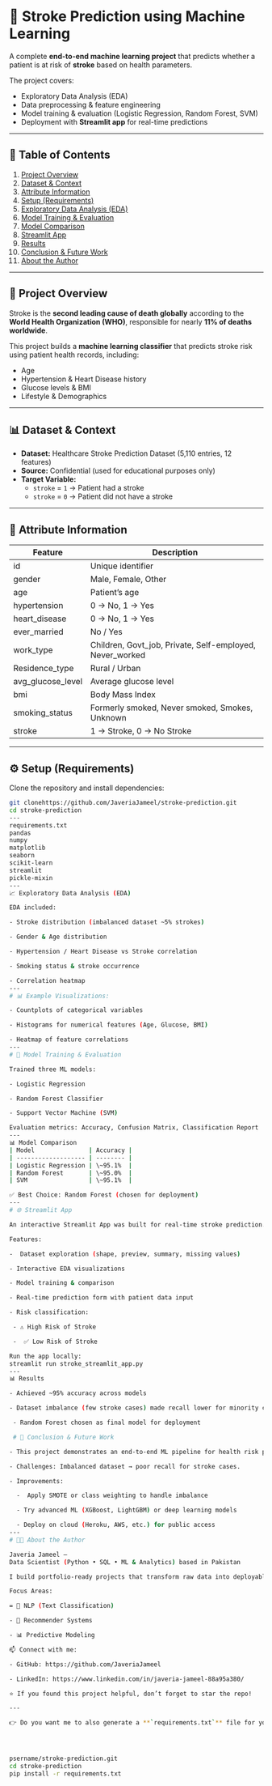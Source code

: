 # 🧠 Stroke Prediction using Machine Learning  

A complete **end-to-end machine learning project** that predicts whether a patient is at risk of **stroke** based on health parameters.  

The project covers:  
- Exploratory Data Analysis (EDA)  
- Data preprocessing & feature engineering  
- Model training & evaluation (Logistic Regression, Random Forest, SVM)  
- Deployment with **Streamlit app** for real-time predictions  

---

## 📑 Table of Contents  
1. [Project Overview](#project-overview)  
2. [Dataset & Context](#dataset--context)  
3. [Attribute Information](#attribute-information)  
4. [Setup (Requirements)](#setup-requirements)  
5. [Exploratory Data Analysis (EDA)](#exploratory-data-analysis-eda)  
6. [Model Training & Evaluation](#model-training--evaluation)  
7. [Model Comparison](#model-comparison)  
8. [Streamlit App](#streamlit-app)  
9. [Results](#results)  
10. [Conclusion & Future Work](#conclusion--future-work)  
11. [About the Author](#about-the-author)  

---

## 📌 Project Overview  

Stroke is the **second leading cause of death globally** according to the **World Health Organization (WHO)**, responsible for nearly **11% of deaths worldwide**.  

This project builds a **machine learning classifier** that predicts stroke risk using patient health records, including:  
- Age  
- Hypertension & Heart Disease history  
- Glucose levels & BMI  
- Lifestyle & Demographics  

---

## 📊 Dataset & Context  

- **Dataset:** Healthcare Stroke Prediction Dataset (5,110 entries, 12 features)  
- **Source:** Confidential (used for educational purposes only)  
- **Target Variable:**  
  - `stroke` = `1` → Patient had a stroke  
  - `stroke` = `0` → Patient did not have a stroke  

---

## 🧾 Attribute Information  

| Feature             | Description |
|----------------------|-------------|
| id                  | Unique identifier |
| gender              | Male, Female, Other |
| age                 | Patient’s age |
| hypertension        | 0 → No, 1 → Yes |
| heart_disease       | 0 → No, 1 → Yes |
| ever_married        | No / Yes |
| work_type           | Children, Govt_job, Private, Self-employed, Never_worked |
| Residence_type      | Rural / Urban |
| avg_glucose_level   | Average glucose level |
| bmi                 | Body Mass Index |
| smoking_status      | Formerly smoked, Never smoked, Smokes, Unknown |
| stroke              | 1 → Stroke, 0 → No Stroke |

---

## ⚙️ Setup (Requirements)  

Clone the repository and install dependencies:  

```bash
git clonehttps://github.com/JaveriaJameel/stroke-prediction.git
cd stroke-prediction
---
requirements.txt
pandas
numpy
matplotlib
seaborn
scikit-learn
streamlit
pickle-mixin
---
📈 Exploratory Data Analysis (EDA)

EDA included:

- Stroke distribution (imbalanced dataset ~5% strokes)

- Gender & Age distribution

- Hypertension / Heart Disease vs Stroke correlation

- Smoking status & stroke occurrence

- Correlation heatmap
---
# 📊 Example Visualizations:

- Countplots of categorical variables

- Histograms for numerical features (Age, Glucose, BMI)

- Heatmap of feature correlations
---
# 🤖 Model Training & Evaluation

Trained three ML models:

- Logistic Regression

- Random Forest Classifier

- Support Vector Machine (SVM)

Evaluation metrics: Accuracy, Confusion Matrix, Classification Report
---
📊 Model Comparison
| Model               | Accuracy |
| ------------------- | -------- |
| Logistic Regression | \~95.1%  |
| Random Forest       | \~95.0%  |
| SVM                 | \~95.1%  |

✅ Best Choice: Random Forest (chosen for deployment)
---
# 🌐 Streamlit App

An interactive Streamlit App was built for real-time stroke prediction.

Features:

-  Dataset exploration (shape, preview, summary, missing values)

- Interactive EDA visualizations

- Model training & comparison

- Real-time prediction form with patient data input

- Risk classification:

 - ⚠️ High Risk of Stroke

 -  ✅ Low Risk of Stroke

Run the app locally:
streamlit run stroke_streamlit_app.py
---
📊 Results

- Achieved ~95% accuracy across models

- Dataset imbalance (few stroke cases) made recall lower for minority class

 - Random Forest chosen as final model for deployment

 # 🚀 Conclusion & Future Work

- This project demonstrates an end-to-end ML pipeline for health risk prediction.

- Challenges: Imbalanced dataset → poor recall for stroke cases.

- Improvements:

  -  Apply SMOTE or class weighting to handle imbalance

  - Try advanced ML (XGBoost, LightGBM) or deep learning models

  - Deploy on cloud (Heroku, AWS, etc.) for public access
---
# 👩‍💻 About the Author

Javeria Jameel —
Data Scientist (Python • SQL • ML & Analytics) based in Pakistan

I build portfolio-ready projects that transform raw data into deployable ML applications.

Focus Areas:

= 📝 NLP (Text Classification)

- 🎯 Recommender Systems

- 📊 Predictive Modeling

📫 Connect with me:

- GitHub: https://github.com/JaveriaJameel

- LinkedIn: https://www.linkedin.com/in/javeria-jameel-88a95a380/

⭐ If you found this project helpful, don’t forget to star the repo!

---

👉 Do you want me to also generate a **`requirements.txt`** file for you (based on both your notebook + Streamlit code), so you can directly push both files and run them on GitHub?




psername/stroke-prediction.git
cd stroke-prediction
pip install -r requirements.txt
